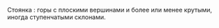 ---
---

Стоянка
: горы с плоскими вершинами и более или менее крутыми, иногда ступенчатыми склонами.
